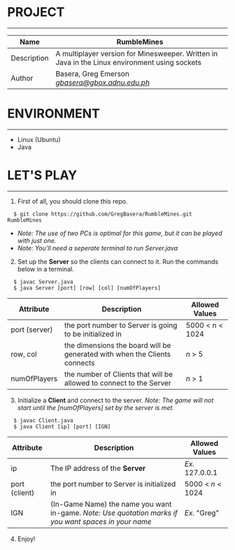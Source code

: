 # PROJECT
---
| Name | RumbleMines |
|------|-------|
| Description | A multiplayer version for Minesweeper. Written in Java in the Linux environment using sockets |
| Author | Basera, Greg Emerson *gbasera@gbox.adnu.edu.ph* |

# ENVIRONMENT
---
* Linux (Ubuntu)
* Java

# LET'S PLAY
---
1. First of all, you should clone this repo.
```
  $ git clone https://github.com/GregBasera/RumbleMines.git RumbleMines
```
  * *Note: The use of two PCs is optimal for this game, but it can be played with just one.*
  * *Note: You'll need a seperate terminal to run Server.java*


2. Set up the **Server** so the clients can connect to it. Run the commands below in a terminal.
```
  $ javac Server.java
  $ java Server [port] [row] [col] [numOfPlayers]
```

| Attribute | Description | Allowed Values |
|-----------|-------------|----------------|
| port (server) | the port number to Server is going to be initialized in | 5000 < n < 1024 |
| row, col | the dimensions the board will be generated with when the Clients connects | *n* > 5 |
| numOfPlayers | the number of Clients that will be allowed to connect to the Server | *n* > 1 |

3. Initialize a **Client** and connect to the server. *Note: The game will not start until the [numOfPlayers] set by the server is met.*
```
  $ javac Client.java
  $ java Client [ip] [port] [IGN]
```

| Attribute | Description | Allowed Values |
|-----------|-------------|----------------|
| ip | The IP address of the **Server** | *Ex.* 127.0.0.1 |
| port (client) | the port number to Server is initialized in | 5000 < *n* < 1024 |
| IGN | (In-Game Name) the name you want in-game. *Note: Use quotation marks if you want spaces in your name* | *Ex.* "Greg" |

4. Enjoy!
